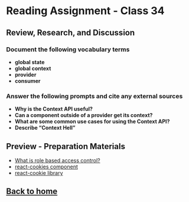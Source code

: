 # Reading Assignment - Class 34

## Review, Research, and Discussion

### Document the following vocabulary terms

- **global state**
- **global context**
- **provider**
- **consumer**

### Answer the following prompts and cite any external sources

- **Why is the Context API useful?**
- **Can a component outside of a provider get its context?**
- **What are some common use cases for using the Context API?**
- **Describe “Context Hell”**

## Preview - Preparation Materials

- [What is role based access control?](https://digitalguardian.com/blog/what-role-based-access-control-rbac-examples-benefits-and-more)
- [react-cookies component](https://www.npmjs.com/package/react-cookies)
- [react-cookie library](https://www.npmjs.com/package/react-cookie)

## [Back to home](https://dcalhoun286.github.io/reading-notes/)
